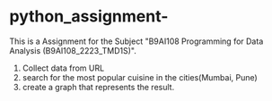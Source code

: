 # python_assignment-
This is a Assignment for the Subject "B9AI108 Programming for Data Analysis (B9AI108_2223_TMD1S)".
1. Collect data from URL
2. search for the most popular cuisine in the cities(Mumbai, Pune)
3. create a graph that represents the result.